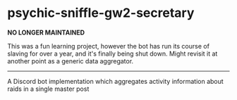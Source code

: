 # psychic-sniffle-gw2-secretary
**NO LONGER MAINTAINED**

This was a fun learning project, however the bot has run its course of slaving for over a year, and it's finally being shut down. Might revisit it at another point as a generic data aggregator.

---

A Discord bot implementation which aggregates activity information about raids in a single master post
